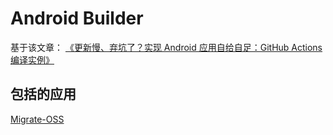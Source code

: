 # Android Builder

基于该文章：
[《更新慢、弃坑了？实现 Android 应用自给自足：GitHub Actions 编译实例》](https://sspai.com/post/70427)

## 包括的应用
[Migrate-OSS](https://github.com/BaltiApps/Migrate-OSS)
